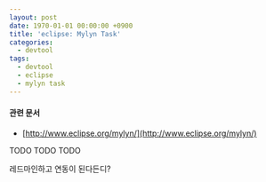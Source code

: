 ```yaml
---
layout: post
date: 1970-01-01 00:00:00 +0900
title: 'eclipse: Mylyn Task'
categories:
  - devtool
tags:
  - devtool
  - eclipse
  - mylyn task
---
```


#### 관련 문서

- [http://www.eclipse.org/mylyn/](http://www.eclipse.org/mylyn/)

TODO TODO TODO

레드마인하고 연동이 된다든디?
